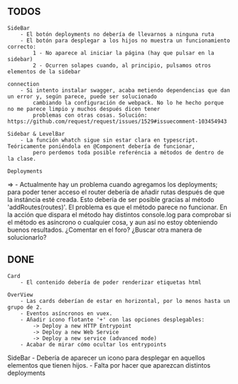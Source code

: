 TODOS
---------------------------------------------------------
    SideBar
        - El botón deployments no debería de llevarnos a ninguna ruta
        - El botón para desplegar a los hijos no muestra un funcionamiento correcto:
            1 - No aparece al iniciar la página (hay que pulsar en la sidebar)
            2 - Ocurren solapes cuando, al principio, pulsamos otros elementos de la sidebar
    
    connection
        - Si intento instalar swagger, acaba metiendo dependencias que dan un error y, según parece, puede ser solucionado
            cambiando la configuración de webpack. No lo he hecho porque no me parece limpio y muchos después dicen tener
            problemas con otras cosas. Solución: https://github.com/request/request/issues/1529#issuecomment-103454943

    Sidebar & LevelBar
        - La función whatch sigue sin estar clara en typescript. Teóricamente poniéndola en @Component debería de funcionar,
            pero perdemos toda posible referéncia a métodos de dentro de la clase.

    Deployments
=>      - Actualmente hay un problema cuando agregamos los deployments; para poder tener acceso el router debería de añadir
            rutas después de que la instáncia esté creada. Esto debería de ser posible gracias al método 'addRoutes(routes)'.
            El problema es que el método parece no funcionar. En la acción que dispara el método hay distintos console.log
            para comprobar si el método es asíncrono o cualquier cosa, y aun así no estoy obteniendo buenos resultados.
            ¿Comentar en el foro? ¿Buscar otra manera de solucionarlo?
    

DONE
---------------------------------------------------------
    Card
        - El contenido debería de poder renderizar etiquetas html

    OverView
        - Las cards deberían de estar en horizontal, por lo menos hasta un grupo de 2.
        - Eventos asíncronos en vuex.
        - Añadir icono flotante '+' con las opciones desplegables:
            -> Deploy a new HTTP Entrypoint
            -> Deploy a new Web Service
            -> Deploy a new service (advanced mode)
        - Acabar de mirar cómo ocultar los entrypoints

SideBar
        - Debería de aparecer un icono para desplegar en aquellos elementos que tienen hijos.
        - Falta por hacer que aparezcan distintos deployments
